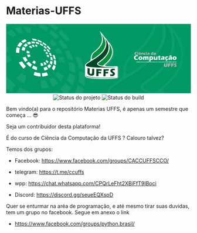 # Materias-UFFS

<p align="center">
    <img  src="slider_quem_somos.jpg" title="Logo do curso"><br />
    <img src="https://img.shields.io/maintenance/yes/2020?style=for-the-badge" title="Status do projeto">
    <img src="https://img.shields.io/travis/ccuffs/template?style=for-the-badge" title="Status do build">
</p>


Bem vindo(a) para o repositório Materias UFFS, é apenas um semestre que começa ... 😎

Seja um contribuidor desta plataforma!

É do curso de Ciência da Computação da UFFS ? Calouro talvez?

Temos dos grupos:

- Facebook: https://www.facebook.com/groups/CACCUFFSCCO/                                                                           
- telegram: https://t.me/ccuffs  
- wpp: https://chat.whatsapp.com/CPQrLeFht2XBiFfT9IBoci

- Discord: https://discord.gg/seueEQXspD
     
     

Quer se enturmar na aréa de programação, e até mesmo tirar suas duvidas, tem um grupo no 
facebook. Segue em anexo o link 

- https://www.facebook.com/groups/python.brasil/




